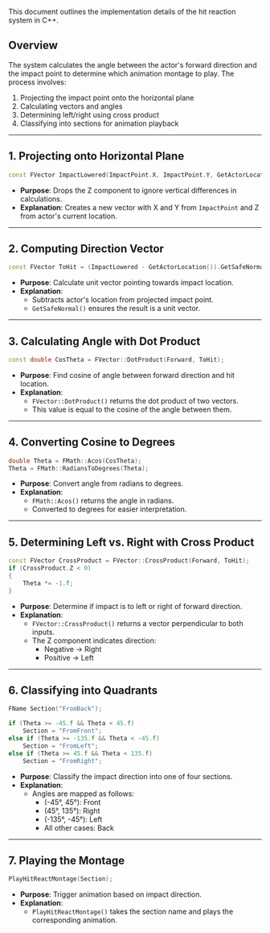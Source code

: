 This document outlines the implementation details of the hit reaction system in C++.

## Overview

The system calculates the angle between the actor's forward direction and the impact point to determine which animation montage to play. The process involves:

1. Projecting the impact point onto the horizontal plane
2. Calculating vectors and angles
3. Determining left/right using cross product
4. Classifying into sections for animation playback

---

## 1. Projecting onto Horizontal Plane

```cpp
const FVector ImpactLowered(ImpactPoint.X, ImpactPoint.Y, GetActorLocation().Z);
```

- **Purpose**: Drops the Z component to ignore vertical differences in calculations.
- **Explanation**: Creates a new vector with X and Y from `ImpactPoint` and Z from actor's current location.

---

## 2. Computing Direction Vector

```cpp
const FVector ToHit = (ImpactLowered - GetActorLocation()).GetSafeNormal();
```

- **Purpose**: Calculate unit vector pointing towards impact location.
- **Explanation**:
    - Subtracts actor's location from projected impact point.
    - `GetSafeNormal()` ensures the result is a unit vector.

---

## 3. Calculating Angle with Dot Product

```cpp
const double CosTheta = FVector::DotProduct(Forward, ToHit);
```

- **Purpose**: Find cosine of angle between forward direction and hit location.
- **Explanation**:
    - `FVector::DotProduct()` returns the dot product of two vectors.
    - This value is equal to the cosine of the angle between them.

---

## 4. Converting Cosine to Degrees

```cpp
double Theta = FMath::Acos(CosTheta);
Theta = FMath::RadiansToDegrees(Theta);
```

- **Purpose**: Convert angle from radians to degrees.
- **Explanation**:
    - `FMath::Acos()` returns the angle in radians.
    - Converted to degrees for easier interpretation.

---

## 5. Determining Left vs. Right with Cross Product

```cpp
const FVector CrossProduct = FVector::CrossProduct(Forward, ToHit);
if (CrossProduct.Z < 0)
{
    Theta *= -1.f;
}
```

- **Purpose**: Determine if impact is to left or right of forward direction.
- **Explanation**:
    - `FVector::CrossProduct()` returns a vector perpendicular to both inputs.
    - The Z component indicates direction:
        - Negative → Right
        - Positive → Left

---

## 6. Classifying into Quadrants

```cpp
FName Section("FromBack");

if (Theta >= -45.f && Theta < 45.f)
    Section = "FromFront";
else if (Theta >= -135.f && Theta < -45.f)
    Section = "FromLeft";
else if (Theta >= 45.f && Theta < 135.f)
    Section = "FromRight";
```

- **Purpose**: Classify the impact direction into one of four sections.
- **Explanation**:
    - Angles are mapped as follows:
        - (-45°, 45°): Front
        - (45°, 135°): Right
        - (-135°, -45°): Left
        - All other cases: Back

---

## 7. Playing the Montage

```cpp
PlayHitReactMontage(Section);
```

- **Purpose**: Trigger animation based on impact direction.
- **Explanation**:
    - `PlayHitReactMontage()` takes the section name and plays the corresponding animation.